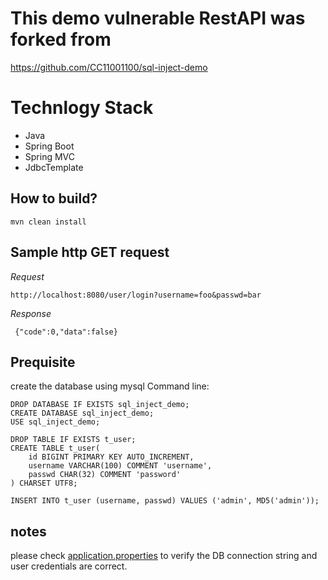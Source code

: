 # This demo vulnerable RestAPI was forked from

   https://github.com/CC11001100/sql-inject-demo

# Technlogy Stack
   * Java 
   * Spring Boot
   * Spring MVC
   * JdbcTemplate
 
## How to build?
```
mvn clean install
```


## Sample http GET request
*Request*

```
http://localhost:8080/user/login?username=foo&passwd=bar
```
 *Response*
```
 {"code":0,"data":false}
```

## Prequisite

create the database using mysql Command line:

```
DROP DATABASE IF EXISTS sql_inject_demo;
CREATE DATABASE sql_inject_demo;
USE sql_inject_demo;

DROP TABLE IF EXISTS t_user;
CREATE TABLE t_user(
    id BIGINT PRIMARY KEY AUTO_INCREMENT,
    username VARCHAR(100) COMMENT 'username',
    passwd CHAR(32) COMMENT 'password'
) CHARSET UTF8;

INSERT INTO t_user (username, passwd) VALUES ('admin', MD5('admin'));

```

## notes
please check [application.properties](src/main/resources/application.properties) to verify the DB connection string and user credentials are correct.






